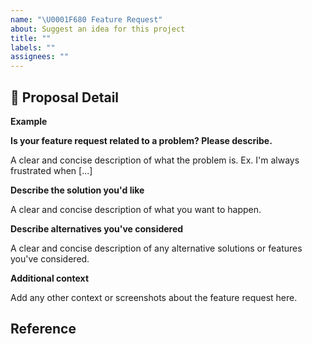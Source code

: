 ```yaml
---
name: "\U0001F680 Feature Request"
about: Suggest an idea for this project
title: ""
labels: ""
assignees: ""
---
```


## 🚀 Proposal Detail

**Example**

**Is your feature request related to a problem? Please describe.**

A clear and concise description of what the problem is. Ex. I'm always frustrated when [...]

**Describe the solution you'd like**

A clear and concise description of what you want to happen.

**Describe alternatives you've considered**

A clear and concise description of any alternative solutions or features you've considered.

**Additional context**

Add any other context or screenshots about the feature request here.

## Reference
